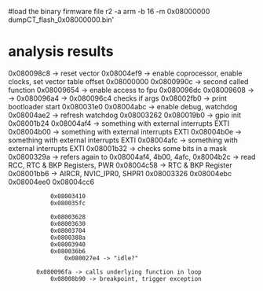 #load the binary firmware file
r2 -a arm -b 16 -m 0x08000000 dumpCT_flash_0x08000000.bin'

# analysis results
0x080098c8 -> reset vector
    0x08004ef9 -> enable coprocessor, enable clocks, set vector table offset 0x08000000
    0x0800990c -> second called function
        0x08009654 -> enable access to fpu
        0x080096dc
            0x08009608 ->
                    -> 0x080096a4
                        -> 0x080096c4 checks if args
            0x08002fb0 -> print bootloader start
                0x080031e0
                    0x08004abc -> enable debug, watchdog
                    0x08004ae2 -> refresh watchdog
                    0x08003262
                        0x080019b0 -> gpio init
                        0x08001b24
                        0x08004af4 -> something with external interrupts EXTI
                        0x08004b00 -> something with external interrupts EXTI
                        0x08004b0e -> something with external interrupts EXTI
                        0x08004afc -> something with external interrupts EXTI
                        0x08001b32 -> checks some bits in a mask
                    0x0800329a -> refers again to 0x08004af4, 4b00, 4afc,
                        0x8004b2c -> read RCC, RTC & BKP Registers, PWR
                            0x08004c58 -> RTC & BKP Register
                            0x08001bb6 -> AIRCR, NVIC_IPR0, SHPR1
                    0x08003326
                        0x08004ebc
                        0x08004ee0
                        0x08004cc6

                0x08003410
                0x080035fc

                0x08003628
                0x08003630
                0x08003704
                0x0800388a
                0x08003940
                0x080036b6
                    0x080027e4 -> "idle?"

            0x080096fa -> calls underlying function in loop
                0x08008b90 -> breakpoint, trigger exception
